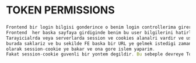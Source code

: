 # TOKEN PERMISSIONS

###

```jsx
Frontend bir login bilgisi gonderince o benim login controllerima girer.
Frontend  her baska sayfaya girdiginde benim bu user bilgilerini hatirlamam lazim.
Tarayicialrda veya serverlarda session ve cookies alanalri vardir ve user bilgileri
burada saklariz ve bu sekilde FE baska bir URL ye gelmek istedigi zaman ben sistem
olarak session-cookie ye bakar ve ona gore islem yaparim.
Fakat session-cookie guvenli bir yontem degildir. Bu sebeple devreye Token girer.

```

###

```jsx

```

###

```jsx

```

###

```jsx

```
